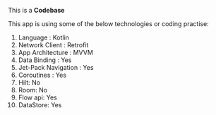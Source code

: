 This is a **Codebase**

This app is using some of the below technologies or coding practise:
1. Language : Kotlin
2. Network Client : Retrofit
3. App Architecture : MVVM
4. Data Binding : Yes
5. Jet-Pack Navigation : Yes
6. Coroutines : Yes
7. Hilt: No
8. Room: No 
9. Flow api: Yes
10. DataStore: Yes